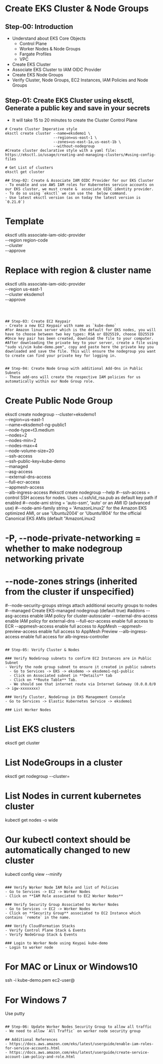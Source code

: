 # Create EKS Cluster & Node Groups

## Step-00: Introduction
- Understand about EKS Core Objects
  - Control Plane
  - Worker Nodes & Node Groups
  - Fargate Profiles
  - VPC
- Create EKS Cluster
- Associate EKS Cluster to IAM OIDC Provider
- Create EKS Node Groups
- Verify Cluster, Node Groups, EC2 Instances, IAM Policies and Node Groups


## Step-01: Create EKS Cluster using eksctl, Generate a public key and save in your secrets
- It will take 15 to 20 minutes to create the Cluster Control Plane 
```
# Create Cluster Imperative style
eksctl create cluster --name=eksdemo1 \
                      --region=us-east-1 \
                      --zones=us-east-1a,us-east-1b \
                      --without-nodegroup 
#Create cluster declarative style with a yaml file: https://eksctl.io/usage/creating-and-managing-clusters/#using-config-files

# Get List of clusters
eksctl get cluster     

## Step-02: Create & Associate IAM OIDC Provider for our EKS Cluster
- To enable and use AWS IAM roles for Kubernetes service accounts on our EKS cluster, we must create &  associate OIDC identity provider.
- To do so using `eksctl` we can use the  below command. 
- Use latest eksctl version (as on today the latest version is `0.21.0`)
```                   
# Template
eksctl utils associate-iam-oidc-provider \
    --region region-code \
    --cluster <cluter-name> \
    --approve

# Replace with region & cluster name
eksctl utils associate-iam-oidc-provider \
    --region us-east-1 \
    --cluster eksdemo1 \
    --approve
```



## Step-03: Create EC2 Keypair
- Create a new EC2 Keypair with name as `kube-demo`
#For Amazon linux server which is the default for EKS nodes, you will have to choose between two key types: RSA or ED25519, choose ED25519
#Once key pair has been created, download the file to your computer.
#After downloading the private key to your server, create a file using "sudo vi/vim kube-demo.pem", copy and paste here the private key you downloaded and save the file. This will ensure the nodegroup you want to create can find your private key for logging in.


## Step-04: Create Node Group with additional Add-Ons in Public Subnets
- These add-ons will create the respective IAM policies for us automatically within our Node Group role.
 ```
# Create Public Node Group   
eksctl create nodegroup --cluster=eksdemo1 \
                        --region=us-east-1 \
                        --name=eksdemo1-ng-public1 \
                        --node-type=t3.medium \
                        --nodes=2 \
                        --nodes-min=2 \
                        --nodes-max=4 \
                        --node-volume-size=20 \
                        --ssh-access \
                        --ssh-public-key=kube-demo \
                        --managed \
                        --asg-access \
                        --external-dns-access \
                        --full-ecr-access \
                        --appmesh-access \
                        --alb-ingress-access 
#eksctl create nodegroup --help
#--ssh-access = control SSH access for nodes. Uses ~/.ssh/id_rsa.pub as default key path if enabled
#--node-ami string     =           'auto-ssm', 'auto' or an AMI ID (advanced use)
#--node-ami-family string     =    'AmazonLinux2' for the Amazon EKS optimized AMI, or use 'Ubuntu2004' or 'Ubuntu1804' for the official Canonical EKS AMIs 
(default "AmazonLinux2
# -P, --node-private-networking    =    whether to make nodegroup networking private
# --node-zones strings             (inherited from the cluster if unspecified)
#--node-security-groups strings   attach additional security groups to nodes
#--managed                        Create EKS-managed nodegroup (default true)
#addons
--asg-access               enable IAM policy for cluster-autoscaler
      --external-dns-access      enable IAM policy for external-dns
      --full-ecr-access          enable full access to ECR
      --appmesh-access           enable full access to AppMesh
      --appmesh-preview-access   enable full access to AppMesh Preview
      --alb-ingress-access       enable full access for alb-ingress-controller
```

## Step-05: Verify Cluster & Nodes

### Verify NodeGroup subnets to confirm EC2 Instances are in Public Subnet
- Verify the node group subnet to ensure it created in public subnets
  - Go to Services -> EKS -> eksdemo -> eksdemo1-ng1-public
  - Click on Associated subnet in **Details** tab
  - Click on **Route Table** Tab.
  - We should see that internet route via Internet Gateway (0.0.0.0/0 -> igw-xxxxxxxx)

### Verify Cluster, NodeGroup in EKS Management Console
- Go to Services -> Elastic Kubernetes Service -> eksdemo1

### List Worker Nodes
```
# List EKS clusters
eksctl get cluster

# List NodeGroups in a cluster
eksctl get nodegroup --cluster=<clusterName>

# List Nodes in current kubernetes cluster
kubectl get nodes -o wide

# Our kubectl context should be automatically changed to new cluster
kubectl config view --minify
```

### Verify Worker Node IAM Role and list of Policies
- Go to Services -> EC2 -> Worker Nodes
- Click on **IAM Role associated to EC2 Worker Nodes**

### Verify Security Group Associated to Worker Nodes
- Go to Services -> EC2 -> Worker Nodes
- Click on **Security Group** associated to EC2 Instance which contains `remote` in the name.

### Verify CloudFormation Stacks
- Verify Control Plane Stack & Events
- Verify NodeGroup Stack & Events

### Login to Worker Node using Keypai kube-demo
- Login to worker node
```
# For MAC or Linux or Windows10
ssh -i kube-demo.pem ec2-user@<Public-IP-of-Worker-Node>

# For Windows 7
Use putty
```

## Step-06: Update Worker Nodes Security Group to allow all traffic
- We need to allow `All Traffic` on worker node security group

## Additional References
- https://docs.aws.amazon.com/eks/latest/userguide/enable-iam-roles-for-service-accounts.html
- https://docs.aws.amazon.com/eks/latest/userguide/create-service-account-iam-policy-and-role.html
